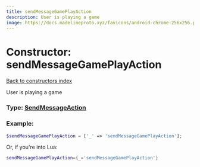 ```yaml
---
title: sendMessageGamePlayAction
description: User is playing a game
image: https://docs.madelineproto.xyz/favicons/android-chrome-256x256.png
---
```

# Constructor: sendMessageGamePlayAction  
[Back to constructors index](index.md)



User is playing a game




### Type: [SendMessageAction](../types/SendMessageAction.md)


### Example:

```php
$sendMessageGamePlayAction = ['_' => 'sendMessageGamePlayAction'];
```  


Or, if you're into Lua:

```lua
sendMessageGamePlayAction={_='sendMessageGamePlayAction'}

```


